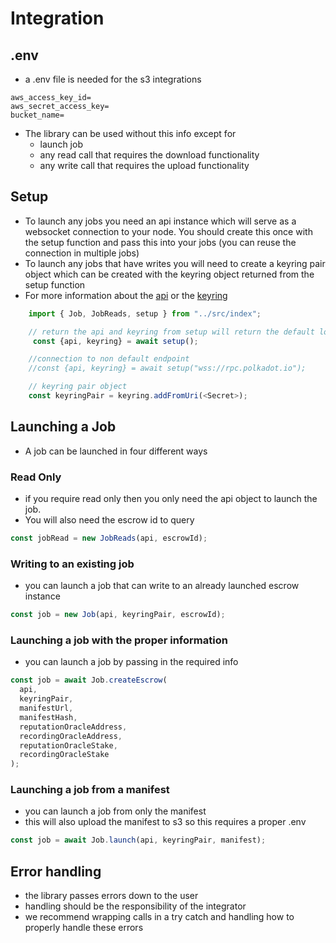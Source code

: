 # Integration

## .env

- a .env file is needed for the s3 integrations

```
aws_access_key_id=
aws_secret_access_key=
bucket_name=
```

- The library can be used without this info except for
  - launch job
  - any read call that requires the download functionality
  - any write call that requires the upload functionality

## Setup

- To launch any jobs you need an api instance which will serve as a websocket connection to your node. You should create this once with the setup function and pass this into your jobs (you can reuse the connection in multiple jobs)
- To launch any jobs that have writes you will need to create a keyring pair object which can be created with the keyring object returned from the setup function
- For more information about the [api](https://polkadot.js.org/docs/api) or the [keyring](https://polkadot.js.org/docs/keyring)

```javascript
	import { Job, JobReads, setup } from "../src/index";

	// return the api and keyring from setup will return the default local host connection to api
	 const {api, keyring} = await setup();

	//connection to non default endpoint
    //const {api, keyring} = await setup("wss://rpc.polkadot.io");

	// keyring pair object
	const keyringPair = keyring.addFromUri(<Secret>);

```

## Launching a Job

- A job can be launched in four different ways

### Read Only

- if you require read only then you only need the api object to launch the job.
- You will also need the escrow id to query

```javascript
const jobRead = new JobReads(api, escrowId);
```

### Writing to an existing job

- you can launch a job that can write to an already launched escrow instance

```javascript
const job = new Job(api, keyringPair, escrowId);
```

### Launching a job with the proper information

- you can launch a job by passing in the required info

```javascript
const job = await Job.createEscrow(
  api,
  keyringPair,
  manifestUrl,
  manifestHash,
  reputationOracleAddress,
  recordingOracleAddress,
  reputationOracleStake,
  recordingOracleStake
);
```

### Launching a job from a manifest

- you can launch a job from only the manifest
- this will also upload the manifest to s3 so this requires a proper .env

```javascript
const job = await Job.launch(api, keyringPair, manifest);
```

## Error handling

- the library passes errors down to the user
- handling should be the responsibility of the integrator
- we recommend wrapping calls in a try catch and handling how to properly handle these errors
